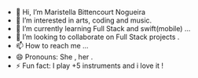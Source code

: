 - 👋 Hi, I’m Maristella Bittencourt Nogueira
- 👀 I’m interested in arts, coding and music.
- 🌱 I’m currently learning Full Stack and swift(mobile)  ...
- 💞️ I’m looking to collaborate on Full Stack projects .
- 📫 How to reach me ...
- 😄 Pronouns: She , her .
- ⚡ Fun fact:  I play  +5 instruments and i love it !

<!---
maristella12/maristella12 is a ✨ special ✨ repository because its `README.md` (this file) appears on your GitHub profile.
You can click the Preview link to take a look at your changes.
--->
